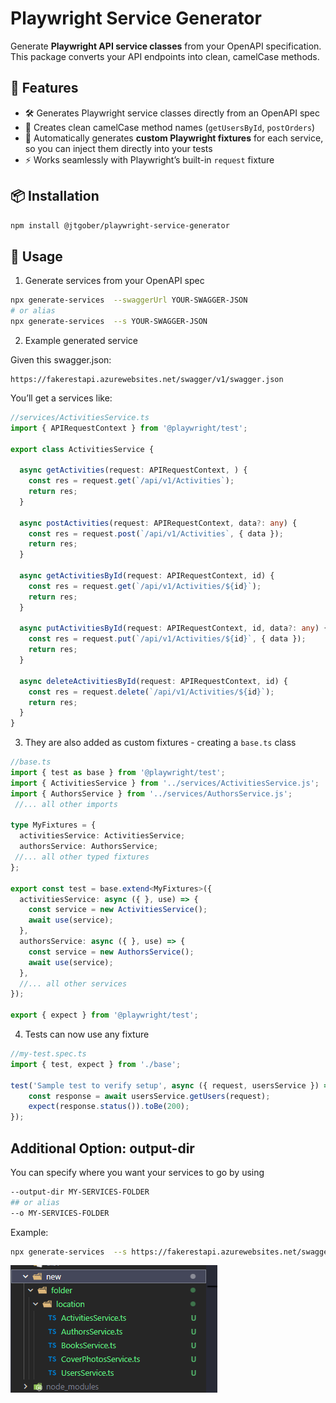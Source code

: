 # Playwright Service Generator

Generate **Playwright API service classes** from your OpenAPI specification.  
This package converts your API endpoints into clean, camelCase methods.

## 🚀 Features

- 🛠 Generates Playwright service classes directly from an OpenAPI spec  
- 🐫 Creates clean camelCase method names (`getUsersById`, `postOrders`)  
- 🧩 Automatically generates **custom Playwright fixtures** for each service, so you can inject them directly into your tests  
- ⚡ Works seamlessly with Playwright’s built-in `request` fixture 

## 📦 Installation

```bash
npm install @jtgober/playwright-service-generator
```
## 📖 Usage
1. Generate services from your OpenAPI spec

```bash
npx generate-services  --swaggerUrl YOUR-SWAGGER-JSON
# or alias
npx generate-services  --s YOUR-SWAGGER-JSON
```

2. Example generated service

Given this swagger.json: 

```
https://fakerestapi.azurewebsites.net/swagger/v1/swagger.json
```

You’ll get a services like:

```ts
//services/ActivitiesService.ts
import { APIRequestContext } from '@playwright/test';

export class ActivitiesService {

  async getActivities(request: APIRequestContext, ) {
    const res = request.get(`/api/v1/Activities`);
    return res;
  }

  async postActivities(request: APIRequestContext, data?: any) {
    const res = request.post(`/api/v1/Activities`, { data });
    return res;
  }

  async getActivitiesById(request: APIRequestContext, id) {
    const res = request.get(`/api/v1/Activities/${id}`);
    return res;
  }

  async putActivitiesById(request: APIRequestContext, id, data?: any) {
    const res = request.put(`/api/v1/Activities/${id}`, { data });
    return res;
  }

  async deleteActivitiesById(request: APIRequestContext, id) {
    const res = request.delete(`/api/v1/Activities/${id}`);
    return res;
  }
}
```

3. They are also added as custom fixtures - creating a `base.ts` class

```ts
//base.ts
import { test as base } from '@playwright/test';
import { ActivitiesService } from '../services/ActivitiesService.js';
import { AuthorsService } from '../services/AuthorsService.js';
 //... all other imports

type MyFixtures = {
  activitiesService: ActivitiesService;
  authorsService: AuthorsService;
 //... all other typed fixtures
};

export const test = base.extend<MyFixtures>({
  activitiesService: async ({ }, use) => {
    const service = new ActivitiesService();
    await use(service);
  },
  authorsService: async ({ }, use) => {
    const service = new AuthorsService();
    await use(service);
  },
  //... all other services
});

export { expect } from '@playwright/test';
```

4. Tests can now use any fixture

```ts
//my-test.spec.ts
import { test, expect } from './base';

test('Sample test to verify setup', async ({ request, usersService }) => {
    const response = await usersService.getUsers(request);
    expect(response.status()).toBe(200);
});

```

## Additional Option: output-dir

You can specify where you want your services to go by using
```bash
--output-dir MY-SERVICES-FOLDER
## or alias
--o MY-SERVICES-FOLDER
```

Example:
```bash
npx generate-services  --s https://fakerestapi.azurewebsites.net/swagger/v1/swagger.json --o new/folder/location
```
![alt text](pngs/outDirExample.png)
